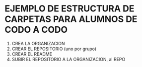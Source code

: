 # EJEMPLO DE ESTRUCTURA DE CARPETAS PARA ALUMNOS DE CODO A CODO

1. CREA LA ORGANIZACION
2. CREAR EL REPOSITORIO (uno por grupo)
3. CREAR EL README
4. SUBIR EL REPOSITORIO A LA ORGANIZACION, al REPO